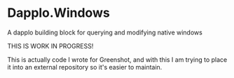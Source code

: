 # Dapplo.Windows
A dapplo building block for querying and modifying native windows

THIS IS WORK IN PROGRESS!

This is actually code I wrote for Greenshot, and with this I am trying to place it into an external repository so it's easier to maintain.
